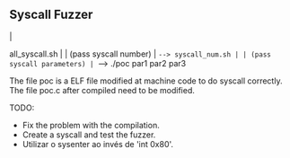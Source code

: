 Syscall Fuzzer
---

|

all_syscall.sh
	|
	| (pass syscall number)
	|
	`--> syscall_num.sh
		|
		| (pass syscall parameters)
		|
		`--> ./poc par1 par2 par3

The file poc is a ELF file modified at machine code to do syscall correctly.
The file poc.c after compiled need to be modified.

TODO:
- Fix the problem with the compilation.
- Create a syscall and test the fuzzer.
- Utilizar o sysenter ao invés de 'int 0x80'. 
